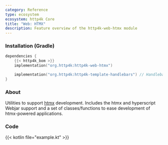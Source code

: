 ```yaml
---
category: Reference
type: ecosystem
ecosystem: http4k Core
title: "Web: HTMX"
description: Feature overview of the http4k-web-htmx module
---
```


### Installation (Gradle)

```kotlin
dependencies {
    {{< http4k_bom >}}
    implementation("org.http4k:http4k-web-htmx")

    implementation("org.http4k:http4k-template-handlebars") // Handlebars
}
```

### About

Utilities to support [htmx](https://htmx.org) development. Includes the htmx and hyperscript Webjar support and a set of classes/functions to ease development of htmx-powered applications.

### Code

{{< kotlin file="example.kt" >}}
